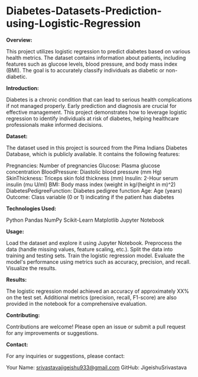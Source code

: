# Diabetes-Datasets-Prediction-using-Logistic-Regression

**Overview:**

This project utilizes logistic regression to predict diabetes based on various health metrics. The dataset contains information about patients, including features such as glucose levels, blood pressure, and body mass index (BMI). The goal is to accurately classify individuals as diabetic or non-diabetic.

**Introduction:**

Diabetes is a chronic condition that can lead to serious health complications if not managed properly. Early prediction and diagnosis are crucial for effective management. This project demonstrates how to leverage logistic regression to identify individuals at risk of diabetes, helping healthcare professionals make informed decisions.

**Dataset:**

The dataset used in this project is sourced from the Pima Indians Diabetes Database, which is publicly available. It contains the following features:

Pregnancies: Number of pregnancies
Glucose: Plasma glucose concentration
BloodPressure: Diastolic blood pressure (mm Hg)
SkinThickness: Triceps skin fold thickness (mm)
Insulin: 2-Hour serum insulin (mu U/ml)
BMI: Body mass index (weight in kg/(height in m)^2)
DiabetesPedigreeFunction: Diabetes pedigree function
Age: Age (years)
Outcome: Class variable (0 or 1) indicating if the patient has diabetes

**Technologies Used:**

Python
Pandas
NumPy
Scikit-Learn
Matplotlib
Jupyter Notebook

**Usage:**

Load the dataset and explore it using Jupyter Notebook.
Preprocess the data (handle missing values, feature scaling, etc.).
Split the data into training and testing sets.
Train the logistic regression model.
Evaluate the model's performance using metrics such as accuracy, precision, and recall.
Visualize the results.


**Results:**

The logistic regression model achieved an accuracy of approximately XX% on the test set. Additional metrics (precision, recall, F1-score) are also provided in the notebook for a comprehensive evaluation.



**Contributing:**

Contributions are welcome! Please open an issue or submit a pull request for any improvements or suggestions.

**Contact:**

For any inquiries or suggestions, please contact:

Your Name: srivastavajigeishu933@gmail.com
GitHub: JigeishuSrivastava  
